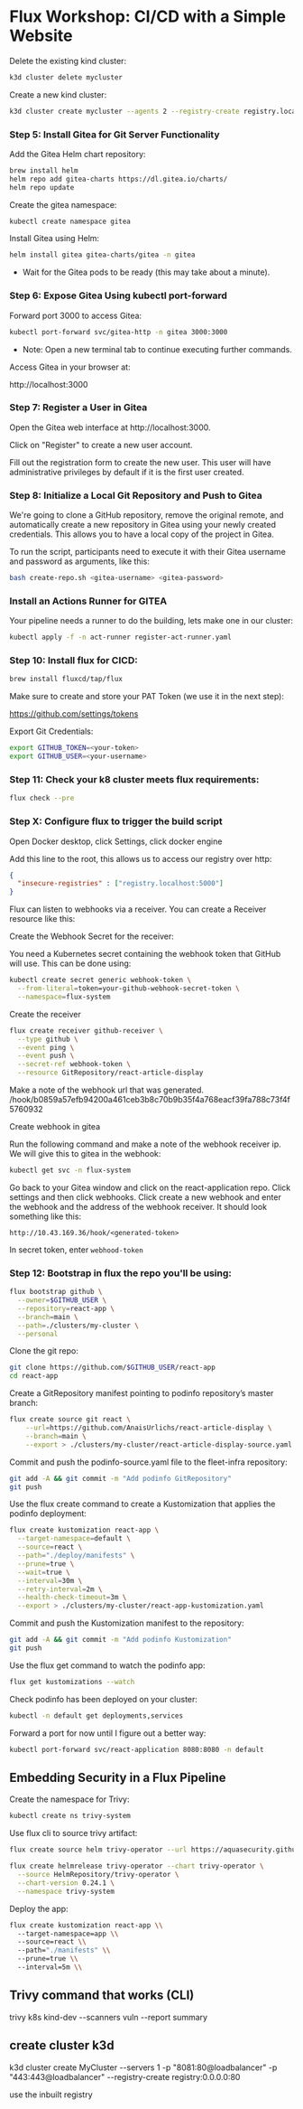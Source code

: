 # Flux Workshop: CI/CD with a Simple Website



Delete the existing kind cluster:

```bash
k3d cluster delete mycluster
```
Create a new kind cluster:
```bash
k3d cluster create mycluster --agents 2 --registry-create registry.localhost:5000
```

### Step 5: Install Gitea for Git Server Functionality
Add the Gitea Helm chart repository:


```bash
brew install helm
helm repo add gitea-charts https://dl.gitea.io/charts/
helm repo update
```

Create the gitea namespace:

```bash
kubectl create namespace gitea
```

Install Gitea using Helm:

```bash
helm install gitea gitea-charts/gitea -n gitea
```

* Wait for the Gitea pods to be ready (this may take about a minute).

### Step 6: Expose Gitea Using kubectl port-forward

Forward port 3000 to access Gitea:

``` bash
kubectl port-forward svc/gitea-http -n gitea 3000:3000
```

* Note: Open a new terminal tab to continue executing further commands.

Access Gitea in your browser at:

http://localhost:3000

### Step 7: Register a User in Gitea
Open the Gitea web interface at http://localhost:3000.

Click on "Register" to create a new user account.

Fill out the registration form to create the new user. This user will have administrative privileges by default if it is the first user created.


### Step 8: Initialize a Local Git Repository and Push to Gitea
We're going to clone a GitHub repository, remove the original remote, and automatically create a new repository in Gitea using your newly created credentials. This allows you to have a local copy of the project in Gitea.

To run the script, participants need to execute it with their Gitea username and password as arguments, like this: 

``` bash 
bash create-repo.sh <gitea-username> <gitea-password>
``` 

### Install an Actions Runner for GITEA

Your pipeline needs a runner to do the building, lets make one in our cluster:

``` bash
kubectl apply -f -n act-runner register-act-runner.yaml
```


### Step 10: Install flux for CICD:

```bash
brew install fluxcd/tap/flux
```

Make sure to create and store your PAT Token (we use it in the next step):

https://github.com/settings/tokens

Export Git Credentials:
```bash
export GITHUB_TOKEN=<your-token>
export GITHUB_USER=<your-username>
```

### Step 11: Check your k8 cluster meets flux requirements:

```bash
flux check --pre
```

### Step X: Configure flux to trigger the build script

Open Docker desktop, click Settings, click docker engine

Add this line to the root, this allows us to access our registry over http:

``` json
{
  "insecure-registries" : ["registry.localhost:5000"]
}
```
Flux can listen to webhooks via a receiver. You can create a Receiver resource like this:

Create the Webhook Secret for the receiver:

You need a Kubernetes secret containing the webhook token that GitHub will use. This can be done using:

```bash
kubectl create secret generic webhook-token \
  --from-literal=token=your-github-webhook-secret-token \
  --namespace=flux-system
```

Create the receiver

```bash
flux create receiver github-receiver \
  --type github \
  --event ping \
  --event push \
  --secret-ref webhook-token \
  --resource GitRepository/react-article-display
```

Make a note of the webhook url that was generated.
/hook/b0859a57efb94200a461ceb3b8c70b9b35f4a768eacf39fa788c73f4f5760932

Create webhook in gitea

Run the following command and make a note of the webhook receiver ip. We will give this to gitea in the webhook:

``` bash
kubectl get svc -n flux-system
```

Go back to your Gitea window and click on the react-application repo. Click settings and then click webhooks. Click create a new webhook and enter the webhook and the address of the webhook receiver. It should look something like this:

```
http://10.43.169.36/hook/<generated-token>
```

In secret token, enter ```webhood-token```


### Step 12: Bootstrap in flux the repo you'll be using:

```bash
flux bootstrap github \
  --owner=$GITHUB_USER \
  --repository=react-app \
  --branch=main \
  --path=./clusters/my-cluster \
  --personal
```


Clone the git repo:
```bash
git clone https://github.com/$GITHUB_USER/react-app
cd react-app
```


Create a GitRepository manifest pointing to podinfo repository’s master branch:

```bash
flux create source git react \
    --url=https://github.com/AnaisUrlichs/react-article-display \
    --branch=main \
    --export > ./clusters/my-cluster/react-article-display-source.yaml
```

Commit and push the podinfo-source.yaml file to the fleet-infra repository:

```bash
git add -A && git commit -m "Add podinfo GitRepository"
git push
```

Use the flux create command to create a Kustomization that applies the podinfo deployment:

``` bash
flux create kustomization react-app \
  --target-namespace=default \
  --source=react \
  --path="./deploy/manifests" \
  --prune=true \
  --wait=true \
  --interval=30m \
  --retry-interval=2m \
  --health-check-timeout=3m \
  --export > ./clusters/my-cluster/react-app-kustomization.yaml
```


Commit and push the Kustomization manifest to the repository:

```bash
git add -A && git commit -m "Add podinfo Kustomization"
git push
```

Use the flux get command to watch the podinfo app:

```bash
flux get kustomizations --watch
```

Check podinfo has been deployed on your cluster:

```bash
kubectl -n default get deployments,services
```

Forward a port for now until I figure out a better way:

```bash
kubectl port-forward svc/react-application 8080:8080 -n default
```

## Embedding Security in a Flux Pipeline

Create the namespace for Trivy:

``` bash
kubectl create ns trivy-system
```
Use flux cli to source trivy artifact:

``` bash
flux create source helm trivy-operator --url https://aquasecurity.github.io/helm-charts --namespace trivy-system
  ```

``` bash
flux create helmrelease trivy-operator --chart trivy-operator \
  --source HelmRepository/trivy-operator \
  --chart-version 0.24.1 \
  --namespace trivy-system
```

  Deploy the app:
``` bash
flux create kustomization react-app \\
  --target-namespace=app \\
  --source=react \\
  --path="./manifests" \\
  --prune=true \\
  --interval=5m \\
  ```

  

## Trivy command that works (CLI)
trivy k8s kind-dev --scanners vuln --report summary

## create cluster k3d

k3d cluster create MyCluster --servers 1 -p "8081:80@loadbalancer" -p "443:443@loadbalancer" --registry-create registry:0.0.0.0:80


use the inbuilt registry